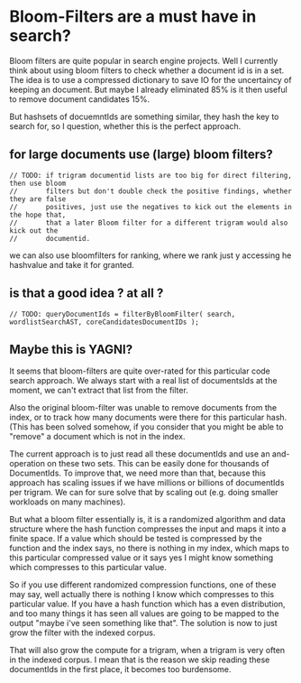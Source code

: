 # Bloom-Filters are a must have in search?

Bloom filters are quite popular in search engine projects. Well I currently think about
using bloom filters to check whether a document id is in a set. The idea is to use a 
compressed dictionary to save IO for the uncertaincy of keeping an document. But maybe 
I already eliminated 85% is it then useful to remove document candidates 15%.

But hashsets of docuemntIds are something similar, they hash the key to search for, so 
I question, whether this is the perfect approach.

## for large documents use (large) bloom filters? 


    // TODO: if trigram documentid lists are too big for direct filtering, then use bloom 
    //       filters but don't double check the positive findings, whether they are false 
    //       positives, just use the negatives to kick out the elements in the hope that, 
    //       that a later Bloom filter for a different trigram would also kick out the 
    //       documentid.

    
we can also use bloomfilters for ranking, where we rank just y accessing he hashvalue and
take it for granted.

## is that a good idea ? at all ? 

    // TODO: queryDocumentIds = filterByBloomFilter( search, wordlistSearchAST, coreCandidatesDocumentIDs );
    
    
## Maybe this is YAGNI?

It seems that bloom-filters are quite over-rated for this particular code search approach.
We always start with a real list of documentsIds at the moment, we can't extract that list 
from the filter.

Also the original bloom-filter was unable to remove documents from the index, or to track 
how many documents were there for this particular hash. (This has been solved somehow, if
you consider that you might be able to "remove" a document which is not in the index.

The current approach is to just read all these documentIds and use an and-operation on 
these two sets. This can be easily done for thousands of DocumentIds. To improve that, 
we need more than that, because this approach has scaling issues if we have millions or
billions of documentIds per trigram. We can for sure solve that by scaling out (e.g. 
doing smaller workloads on many machines). 

But what a bloom filter essentially is, it is a randomized algorithm and data structure where
the hash function compresses the input and maps it into a finite space. If a value which 
should be tested is compressed by the function and the index says, no there is nothing in my
index, which maps to this particular compressed value or it says yes I might know something
which compresses to this particular value.

So if you use different randomized compression functions, one of these may say, well actually
there is nothing I know which compresses to this particular value. If you have a hash function
which has a even distribution, and too many things it has seen all values are going to be 
mapped to the output "maybe i've seen something like that". The solution is now to just grow
the filter with the indexed corpus.

That will also grow the compute for a trigram, when a trigram is very often in the indexed
corpus. I mean that is the reason we skip reading these documentIds in the first place, it 
becomes too burdensome.
